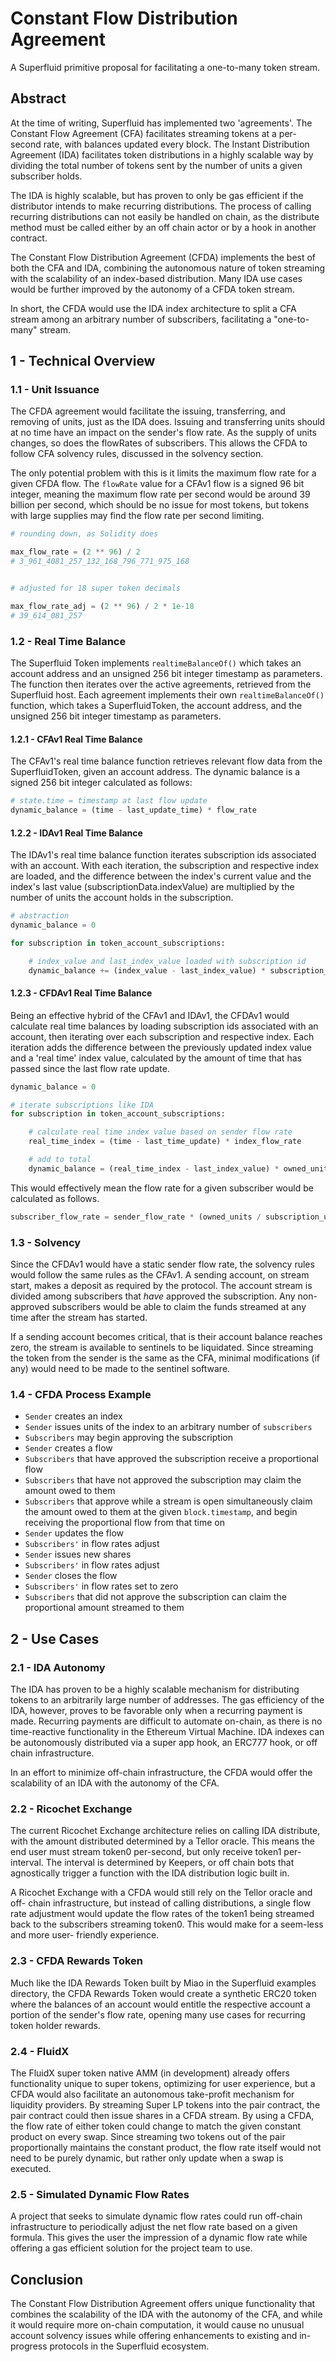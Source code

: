 # Constant Flow Distribution Agreement

A Superfluid primitive proposal for facilitating a one-to-many token stream.

## Abstract

At the time of writing, Superfluid has implemented two 'agreements'. The
Constant Flow Agreement (CFA) facilitates streaming tokens at a per-second rate,
with balances updated every block. The Instant Distribution Agreement (IDA)
facilitates token distributions in a highly scalable way by dividing the total
number of tokens sent by the number of units a given subscriber holds.

The IDA is highly scalable, but has proven to only be gas efficient if the
distributor intends to make recurring distributions. The process of calling
recurring distributions can not easily be handled on chain, as the distribute
method must be called either by an off chain actor or by a hook in another
contract.

The Constant Flow Distribution Agreement (CFDA) implements the best of both the
CFA and IDA, combining the autonomous nature of token streaming with the
scalability of an index-based distribution. Many IDA use cases would be further
improved by the autonomy of a CFDA token stream.

In short, the CFDA would use the IDA index architecture to split a CFA stream
among an arbitrary number of subscribers, facilitating a "one-to-many" stream.

## 1 - Technical Overview

### 1.1 - Unit Issuance

The CFDA agreement would facilitate the issuing, transferring, and removing of
units, just as the IDA does. Issuing and transferring units should at no time
have an impact on the sender's flow rate. As the supply of units changes, so
does the flowRates of subscribers. This allows the CFDA to follow CFA solvency
rules, discussed in the solvency section.

The only potential problem with this is it limits the maximum flow rate for a
given CFDA flow. The `flowRate` value for a CFAv1 flow is a signed 96 bit
integer, meaning the maximum flow rate per second would be around 39 billion per
second, which should be no issue for most tokens, but tokens with large supplies
may find the flow rate per second limiting.

```python
# rounding down, as Solidity does

max_flow_rate = (2 ** 96) / 2
# 3_961_4081_257_132_168_796_771_975_168


# adjusted for 18 super token decimals

max_flow_rate_adj = (2 ** 96) / 2 * 1e-18
# 39_614_081_257
```

### 1.2 - Real Time Balance

The Superfluid Token implements `realtimeBalanceOf()` which takes an account
address and an unsigned 256 bit integer timestamp as parameters. The function
then iterates over the active agreements, retrieved from the Superfluid host.
Each agreement implements their own `realtimeBalanceOf()` function, which takes
a SuperfluidToken, the account address, and the unsigned 256 bit
integer timestamp as parameters.

#### 1.2.1 - CFAv1 Real Time Balance

The CFAv1's real time balance function retrieves relevant flow data from the
SuperfluidToken, given an account address. The dynamic balance is a signed 256
bit integer calculated as follows:

```python
# state.time = timestamp at last flow update
dynamic_balance = (time - last_update_time) * flow_rate
```

#### 1.2.2 - IDAv1 Real Time Balance

The IDAv1's real time balance function iterates subscription ids associated with
an account. With each iteration, the subscription and respective index are
loaded, and the difference between the index's current value and the index's
last value (subscriptionData.indexValue) are multiplied by the number of units
the account holds in the subscription.

```python
# abstraction
dynamic_balance = 0

for subscription in token_account_subscriptions:

    # index_value and last_index_value loaded with subscription id
    dynamic_balance += (index_value - last_index_value) * subscription_owned_units
```

#### 1.2.3 - CFDAv1 Real Time Balance

Being an effective hybrid of the CFAv1 and IDAv1, the CFDAv1 would calculate
real time balances by loading subscription ids associated with an account, then
iterating over each subscription and respective index. Each iteration adds the
difference between the previously updated index value and a 'real time' index
value, calculated by the amount of time that has passed since the last flow rate
update.

```python
dynamic_balance = 0

# iterate subscriptions like IDA
for subscription in token_account_subscriptions:

    # calculate real time index value based on sender flow rate
    real_time_index = (time - last_time_update) * index_flow_rate

    # add to total
    dynamic_balance = (real_time_index - last_index_value) * owned_units

```
This would effectively mean the flow rate for a given subscriber would be
calculated as follows.

```python
subscriber_flow_rate = sender_flow_rate * (owned_units / subscription_units)
```

### 1.3 - Solvency

Since the CFDAv1 would have a static sender flow rate, the solvency rules would
follow the same rules as the CFAv1. A sending account, on stream start, makes a
deposit as required by the protocol. The account stream is divided among
subscribers that *have* approved the subscription. Any non-approved subscribers
would be able to claim the funds streamed at any time after the stream has
started.

If a sending account becomes critical, that is their account balance reaches
zero, the stream is available to sentinels to be liquidated. Since streaming the
token from the sender is the same as the CFA, minimal modifications (if any)
would need to be made to the sentinel software.

### 1.4 - CFDA Process Example

- `Sender` creates an index
- `Sender` issues units of the index to an arbitrary number of `subscribers`
- `Subscribers` may begin approving the subscription
- `Sender` creates a flow
- `Subscribers` that have approved the subscription receive a proportional flow
- `Subscribers` that have not approved the subscription may claim the amount
    owed to them
- `Subscribers` that approve while a stream is open simultaneously claim the
    amount owed to them at the given `block.timestamp`, and begin receiving the
    proportional flow from that time on
- `Sender` updates the flow
- `Subscribers'` in flow rates adjust
- `Sender` issues new shares
- `Subscribers'` in flow rates adjust
- `Sender` closes the flow
- `Subscribers'` in flow rates set to zero
- `Subscribers` that did not approve the subscription can claim the proportional
    amount streamed to them

## 2 - Use Cases

### 2.1 - IDA Autonomy

The IDA has proven to be a highly scalable mechanism for distributing tokens to
an arbitrarily large number of addresses. The gas efficiency of the IDA,
however, proves to be favorable only when a recurring payment is made. Recurring
payments are difficult to automate on-chain, as there is no time-reactive
functionality in the Ethereum Virtual Machine. IDA indexes can be autonomously
distributed via a super app hook, an ERC777 hook, or off chain infrastructure.

In an effort to minimize off-chain infrastructure, the CFDA would offer the
scalability of an IDA with the autonomy of the CFA.

### 2.2 - Ricochet Exchange

The current Ricochet Exchange architecture relies on calling IDA distribute,
with the amount distributed determined by a Tellor oracle. This means the end
user must stream token0 per-second, but only receive token1 per-interval. The
interval is determined by Keepers, or off chain bots that agnostically trigger
a function with the IDA distribution logic built in.

A Ricochet Exchange with a CFDA would still rely on the Tellor oracle and off-
chain infrastructure, but instead of calling distributions, a single flow rate
adjustment would update the flow rates of the token1 being streamed back to the
subscribers streaming token0. This would make for a seem-less and more user-
friendly experience.

### 2.3 - CFDA Rewards Token

Much like the IDA Rewards Token built by Miao in the Superfluid examples
directory, the CFDA Rewards Token would create a synthetic ERC20 token where the
balances of an account would entitle the respective account a portion of the
sender's flow rate, opening many use cases for recurring token holder rewards.

### 2.4 - FluidX

The FluidX super token native AMM (in development) already offers functionality
unique to super tokens, optimizing for user experience, but a CFDA would also
facilitate an autonomous take-profit mechanism for liquidity providers. By
streaming Super LP tokens into the pair contract, the pair contract could then
issue shares in a CFDA stream. By using a CFDA, the flow rate of either token
could change to match the given constant product on every swap. Since streaming
two tokens out of the pair proportionally maintains the constant product, the
flow rate itself would not need to be purely dynamic, but rather only update
when a swap is executed.

### 2.5 - Simulated Dynamic Flow Rates

A project that seeks to simulate dynamic flow rates could run off-chain
infrastructure to periodically adjust the net flow rate based on a given
formula. This gives the user the impression of a dynamic flow rate while
offering a gas efficient solution for the project team to use.

## Conclusion

The Constant Flow Distribution Agreement offers unique functionality that
combines the scalability of the IDA with the autonomy of the CFA, and while it
would require more on-chain computation, it would cause no unusual account
solvency issues while offering enhancements to existing and in-progress
protocols in the Superfluid ecosystem.
